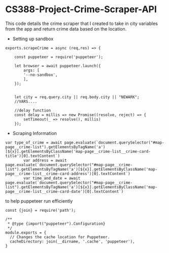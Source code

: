 # CS388-Project-Crime-Scraper-API
This code details the crime scraper that I created to take in city variables from the app and return crime data based on the location.

* Setting up sandbox
```
exports.scrapeCrime = async (req,res) => {

    const puppeteer = require('puppeteer');

    let browser = await puppeteer.launch({
        args: [
        '--no-sandbox',
        ],
    });


    let city = req.query.city || req.body.city || "NEWARK";
    //VARS....

    //delay function
    const delay = millis => new Promise((resolve, reject) => {
        setTimeout(_ => resolve(), millis)
    });

```

* Scraping Information

```
var type_of_crime = await page.evaluate(`document.querySelector("#map-page__crime-list").getElementsByTagName('a')[${x}].getElementsByClassName('map-page__crime-list__crime-card-title')[0].textContent`)
        var address = await page.evaluate(`document.querySelector("#map-page__crime-list").getElementsByTagName('a')[${x}].getElementsByClassName('map-page__crime-list__crime-card-address')[0].textContent`)
        var time_and_date = await page.evaluate(`document.querySelector("#map-page__crime-list").getElementsByTagName('a')[${x}].getElementsByClassName('map-page__crime-list__crime-card-date')[0].textContent`)

```

to help puppeteer run efficiently
```
const {join} = require('path');

/**
 * @type {import("puppeteer").Configuration}
 */
module.exports = {
  // Changes the cache location for Puppeteer.
  cacheDirectory: join(__dirname, '.cache', 'puppeteer'),
}
```
